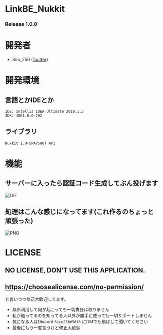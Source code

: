 # LinkBE_Nukkit
### Release 1.0.0

# 開発者
  + Siro_256 ([Twitter](https://twitter.com/siro256_main))

# 開発環境
  ## 言語とかIDEとか
    IDE: IntelliJ IDEA Ultimate 2019.1.3
    JDK: JDK1.8.0-202

  ## ライブラリ
    Nukkit 1.0-SNAPSHOT API

# 機能
## サーバーに入ったら認証コード生成してぶん投げます
![GIF](https://dl.dropboxusercontent.com/s/d4v73id093d4j6u/LinkBE_1.gif)

## 処理はこんな感じになってます(これ作るのちょっと頑張った)
![PNG](https://dl.dropboxusercontent.com/s/hmedtlcf5oy9jqh/LinkBE_2.png)

# LICENSE
## NO LICENSE, DON'T USE THIS APPLICATION.
## https://choosealicense.com/no-permission/
と言いつつ修正大歓迎してます。
+ 無断利用して何が起こっても一切責任は取りません
+ 私が触ってるのを知ってる人以外が勝手に使っても一切サポートしません
+ 気になる人はDiscord:`Siro256#5816` にDMでも飛ばして聞いてください
+ 最後にもう一度言うけど修正大歓迎